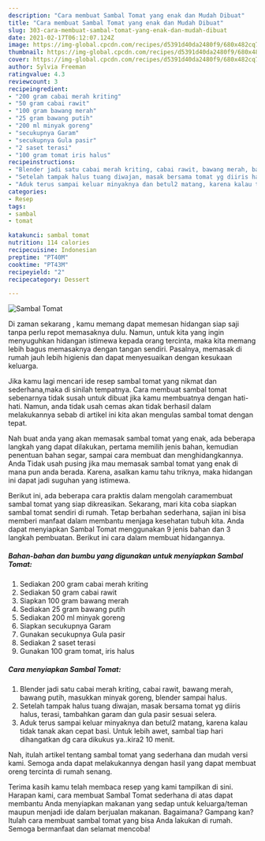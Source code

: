 ```yaml
---
description: "Cara membuat Sambal Tomat yang enak dan Mudah Dibuat"
title: "Cara membuat Sambal Tomat yang enak dan Mudah Dibuat"
slug: 303-cara-membuat-sambal-tomat-yang-enak-dan-mudah-dibuat
date: 2021-02-17T06:12:07.124Z
image: https://img-global.cpcdn.com/recipes/d5391d40da2480f9/680x482cq70/sambal-tomat-foto-resep-utama.jpg
thumbnail: https://img-global.cpcdn.com/recipes/d5391d40da2480f9/680x482cq70/sambal-tomat-foto-resep-utama.jpg
cover: https://img-global.cpcdn.com/recipes/d5391d40da2480f9/680x482cq70/sambal-tomat-foto-resep-utama.jpg
author: Sylvia Freeman
ratingvalue: 4.3
reviewcount: 3
recipeingredient:
- "200 gram cabai merah kriting"
- "50 gram cabai rawit"
- "100 gram bawang merah"
- "25 gram bawang putih"
- "200 ml minyak goreng"
- "secukupnya Garam"
- "secukupnya Gula pasir"
- "2 saset terasi"
- "100 gram tomat iris halus"
recipeinstructions:
- "Blender jadi satu cabai merah kriting, cabai rawit, bawang merah, bawang putih, masukkan minyak goreng, blender sampai halus."
- "Setelah tampak halus tuang diwajan, masak bersama tomat yg diiris halus, terasi, tambahkan garam dan gula pasir sesuai selera."
- "Aduk terus sampai keluar minyaknya dan betul2 matang, karena kalau tidak tanak akan cepat basi. Untuk lebih awet, sambal tiap hari dihangatkan dg cara dikukus ya..kira2 10 menit."
categories:
- Resep
tags:
- sambal
- tomat

katakunci: sambal tomat 
nutrition: 114 calories
recipecuisine: Indonesian
preptime: "PT40M"
cooktime: "PT43M"
recipeyield: "2"
recipecategory: Dessert

---
```



![Sambal Tomat](https://img-global.cpcdn.com/recipes/d5391d40da2480f9/680x482cq70/sambal-tomat-foto-resep-utama.jpg)

Di zaman  sekarang , kamu memang dapat memesan hidangan siap saji tanpa perlu repot memasaknya dulu. Namun, untuk kita yang ingin menyuguhkan hidangan istimewa kepada orang tercinta, maka kita memang lebih bagus memasaknya dengan tangan sendiri. Pasalnya, memasak di rumah jauh lebih higienis dan dapat menyesuaikan dengan kesukaan keluarga.

Jika kamu lagi mencari ide resep sambal tomat yang nikmat dan sederhana,maka di sinilah tempatnya. Cara membuat sambal tomat  sebenarnya tidak susah untuk dibuat jika kamu membuatnya dengan hati-hati. Namun, anda tidak usah cemas akan tidak berhasil dalam melakukannya 
sebab di artikel ini kita akan mengulas sambal tomat dengan tepat.  



Nah buat anda yang akan memasak sambal tomat yang enak, ada beberapa langkah yang dapat dilakukan, pertama memilih jenis bahan, kemudian penentuan bahan segar, sampai cara membuat dan menghidangkannya. Anda Tidak usah pusing jika mau memasak sambal tomat yang enak di mana pun anda berada. Karena, asalkan kamu  tahu triknya, maka hidangan ini dapat jadi suguhan yang istimewa.

Berikut ini, ada beberapa cara praktis  dalam mengolah caramembuat sambal tomat yang siap dikreasikan. Sekarang, mari kita coba siapkan sambal tomat sendiri di rumah. Tetap berbahan sederhana, sajian ini bisa memberi manfaat dalam membantu menjaga kesehatan tubuh kita. Anda dapat menyiapkan Sambal Tomat menggunakan 9 jenis bahan dan 3 langkah pembuatan. Berikut ini cara dalam membuat hidangannya.

<!--inarticleads1-->

##### Bahan-bahan dan bumbu yang digunakan untuk menyiapkan Sambal Tomat:

1. Sediakan 200 gram cabai merah kriting
1. Sediakan 50 gram cabai rawit
1. Siapkan 100 gram bawang merah
1. Sediakan 25 gram bawang putih
1. Sediakan 200 ml minyak goreng
1. Siapkan secukupnya Garam
1. Gunakan secukupnya Gula pasir
1. Sediakan 2 saset terasi
1. Gunakan 100 gram tomat, iris halus




<!--inarticleads2-->

##### Cara menyiapkan Sambal Tomat:

1. Blender jadi satu cabai merah kriting, cabai rawit, bawang merah, bawang putih, masukkan minyak goreng, blender sampai halus.
1. Setelah tampak halus tuang diwajan, masak bersama tomat yg diiris halus, terasi, tambahkan garam dan gula pasir sesuai selera.
1. Aduk terus sampai keluar minyaknya dan betul2 matang, karena kalau tidak tanak akan cepat basi. Untuk lebih awet, sambal tiap hari dihangatkan dg cara dikukus ya..kira2 10 menit.




Nah, itulah artikel tentang  sambal tomat  yang sederhana dan mudah versi kami. Semoga anda dapat melakukannya dengan hasil yang dapat membuat oreng tercinta di rumah senang. 

Terima kasih kamu telah membaca resep yang kami tampilkan di sini. Harapan kami, cara membuat  Sambal Tomat sederhana di atas dapat membantu Anda menyiapkan makanan yang sedap untuk keluarga/teman maupun menjadi ide dalam berjualan makanan. Bagaimana? Gampang kan? Itulah cara membuat sambal tomat yang bisa Anda lakukan di rumah. Semoga bermanfaat dan selamat mencoba!

